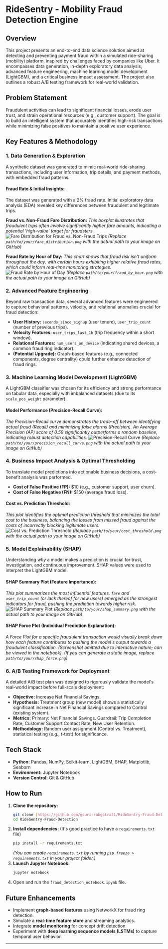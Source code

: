 # RideSentry - Mobility Fraud Detection Engine

## Overview

This project presents an end-to-end data science solution aimed at detecting and preventing payment fraud within a simulated ride-sharing (mobility) platform, inspired by challenges faced by companies like Uber. It encompasses data generation, in-depth exploratory data analysis, advanced feature engineering, machine learning model development (LightGBM), and a critical business impact assessment. The project also outlines a robust A/B testing framework for real-world validation.

## Problem Statement

Fraudulent activities can lead to significant financial losses, erode user trust, and strain operational resources (e.g., customer support). The goal is to build an intelligent system that accurately identifies high-risk transactions while minimizing false positives to maintain a positive user experience.

## Key Features & Methodology

### 1. Data Generation & Exploration

A synthetic dataset was generated to mimic real-world ride-sharing transactions, including user information, trip details, and payment methods, with embedded fraud patterns.

#### **Fraud Rate & Initial Insights:**

The dataset was generated with a 2% fraud rate. Initial exploratory data analysis (EDA) revealed key differences between fraudulent and legitimate trips.

**Fraud vs. Non-Fraud Fare Distribution:**
_This boxplot illustrates that fraudulent trips often involve significantly higher fare amounts, indicating a potential 'high-value' target for fraudsters._
![Fare Distribution for Fraud vs. Non-Fraud Trips](path/to/your/fare_distribution.png)
*(Replace `path/to/your/fare_distribution.png` with the actual path to your image on GitHub)*

**Fraud Rate by Hour of Day:**
_This chart shows that fraud risk isn't uniform throughout the day, with certain hours exhibiting higher relative fraud rates, which could inform real-time monitoring strategies._
![Fraud Rate by Hour of Day](path/to/your/fraud_by_hour.png)
*(Replace `path/to/your/fraud_by_hour.png` with the actual path to your image on GitHub)*

### 2. Advanced Feature Engineering

Beyond raw transaction data, several advanced features were engineered to capture behavioral patterns, velocity, and relational anomalies crucial for fraud detection:

* **User History:** `seconds_since_signup` (user tenure), `user_trip_count` (number of previous trips).
* **Velocity Features:** `user_trips_last_1h` (trip frequency within a short window).
* **Relational Features:** `num_users_on_device` (indicating shared devices, a common fraud ring indicator).
* **(Potential Upgrade):** Graph-based features (e.g., connected components, degree centrality) could further enhance detection of fraud rings.

### 3. Machine Learning Model Development (LightGBM)

A LightGBM classifier was chosen for its efficiency and strong performance on tabular data, especially with imbalanced datasets (due to its `scale_pos_weight` parameter).

#### **Model Performance (Precision-Recall Curve):**

_The Precision-Recall curve demonstrates the trade-off between identifying actual fraud (Recall) and minimizing false alarms (Precision). An Average Precision (AP) score of 0.59 significantly outperforms a random baseline, indicating robust detection capabilities._
![Precision-Recall Curve](path/to/your/precision_recall_curve.png)
*(Replace `path/to/your/precision_recall_curve.png` with the actual path to your image on GitHub)*

### 4. Business Impact Analysis & Optimal Thresholding

To translate model predictions into actionable business decisions, a cost-benefit analysis was performed.

* **Cost of False Positive (FP):** \$10 (e.g., customer support, user churn).
* **Cost of False Negative (FN):** \$150 (average fraud loss).

#### **Cost vs. Prediction Threshold:**

_This plot identifies the optimal prediction threshold that minimizes the total cost to the business, balancing the losses from missed fraud against the costs of incorrectly blocking legitimate users._
![Cost vs. Prediction Threshold](path/to/your/cost_threshold.png)
*(Replace `path/to/your/cost_threshold.png` with the actual path to your image on GitHub)*

### 5. Model Explainability (SHAP)

Understanding *why* a model makes a prediction is crucial for trust, investigation, and continuous improvement. SHAP values were used to interpret the LightGBM model.

#### **SHAP Summary Plot (Feature Importance):**

_This plot summarizes the most influential features. `fare` and `user_trip_count` (or lack thereof for new users) emerged as the strongest indicators for fraud, pushing the prediction towards higher risk._
![SHAP Summary Plot](path/to/your/shap_summary.png)
*(Replace `path/to/your/shap_summary.png` with the actual path to your image on GitHub)*

#### **SHAP Force Plot (Individual Prediction Explanation):**

_A Force Plot for a specific fraudulent transaction would visually break down how each feature contributes to pushing the model's output towards a fraudulent classification. (Screenshot omitted due to interactive nature; can be viewed in the notebook)._
*(If you can generate a static image, replace `path/to/your/shap_force.png`)*

### 6. A/B Testing Framework for Deployment

A detailed A/B test plan was designed to rigorously validate the model's real-world impact before full-scale deployment:

* **Objective:** Increase Net Financial Savings.
* **Hypothesis:** Treatment group (new model) shows a statistically significant increase in Net Financial Savings compared to Control (existing system).
* **Metrics:** Primary: Net Financial Savings. Guardrail: Trip Completion Rate, Customer Support Contact Rate, New User Retention.
* **Methodology:** Random user assignment (Control vs. Treatment), statistical testing (e.g., t-test) for significance.

## Tech Stack

* **Python:** Pandas, NumPy, Scikit-learn, LightGBM, SHAP, Matplotlib, Seaborn
* **Environment:** Jupyter Notebook
* **Version Control:** Git & GitHub

## How to Run

1.  **Clone the repository:**
    ```bash
    git clone [https://github.com/gouri-rabgotra21/RideSentry-Fraud-Detection.git](https://github.com/gouri-rabgotra21/RideSentry-Fraud-Detection.git)
    cd RideSentry-Fraud-Detection
    ```
2.  **Install dependencies:** (It's good practice to have a `requirements.txt` file)
    ```bash
    pip install -r requirements.txt
    ```
    *(You can create `requirements.txt` by running `pip freeze > requirements.txt` in your project folder.)*
3.  **Launch Jupyter Notebook:**
    ```bash
    jupyter notebook
    ```
4.  Open and run the `fraud_detection_notebook.ipynb` file.

## Future Enhancements

* Implement **graph-based features** using NetworkX for fraud ring detection.
* Simulate a **real-time feature store** and streaming analytics.
* Integrate **model monitoring** for concept drift detection.
* Experiment with **deep learning sequence models (LSTMs)** to capture temporal user behavior.

---
